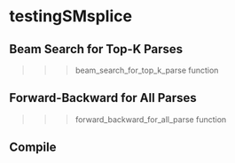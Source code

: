# testingSMsplice


## Beam Search for Top-K Parses

>>> beam_search_for_top_k_parse function


## Forward-Backward for All Parses

>>> forward_backward_for_all_parse function


## Compile



